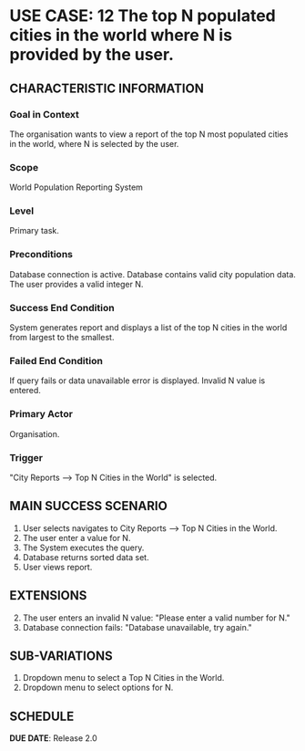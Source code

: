 # USE CASE: 12 The top N populated cities in the world where N is provided by the user.

## CHARACTERISTIC INFORMATION

### Goal in Context

The organisation wants to view a report of the top N most populated cities in the world, where N is selected by the user.

### Scope

World Population Reporting System

### Level

Primary task.

### Preconditions

Database connection is active.
Database contains valid city population data.
The user provides a valid integer N.

### Success End Condition

System generates report and displays a list of the top N cities in the world from largest to the smallest.

### Failed End Condition

If query fails or data unavailable error is displayed.
Invalid N value is entered.

### Primary Actor

Organisation.

### Trigger

"City Reports --> Top N Cities in the World" is selected.

## MAIN SUCCESS SCENARIO

1. User selects navigates to City Reports --> Top N Cities in the World.
2. The user enter a value for N.
3. The System executes the query.
4. Database returns sorted data set.
5. User views report.

## EXTENSIONS

2. The user enters an invalid N value: "Please enter a valid number for N."
3. Database connection fails: "Database unavailable, try again."

## SUB-VARIATIONS

1. Dropdown menu to select a Top N Cities in the World.
2. Dropdown menu to select options for N.

## SCHEDULE

**DUE DATE**: Release 2.0
